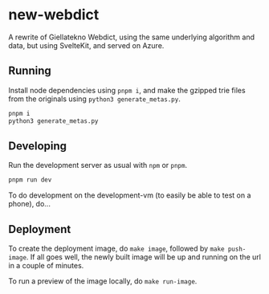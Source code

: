 # new-webdict

A rewrite of Giellatekno Webdict, using the same underlying algorithm and 
data, but using SvelteKit, and served on Azure.

## Running

Install node dependencies using `pnpm i`, and make the gzipped trie files
from the originals using `python3 generate_metas.py`.

```bash
pnpm i
python3 generate_metas.py
```


## Developing

Run the development server as usual with `npm` or `pnpm`.

```bash
pnpm run dev
```

To do development on the development-vm (to easily be able to test on a phone),
do...

## Deployment

To create the deployment image, do `make image`, followed by `make push-image`.
If all goes well, the newly built image will be up and running on the url in
a couple of minutes.

To run a preview of the image locally, do `make run-image`.
